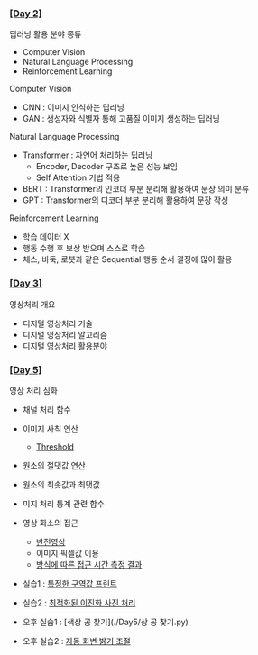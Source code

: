 ### [[Day 2]](./Day2/Day2.md)
딥러닝 활용 분야 종류

- Computer Vision
- Natural Language Processing
- Reinforcement Learning


Computer Vision

- CNN : 이미지 인식하는 딥러닝
- GAN : 생성자와 식별자 통해 고품질 이미지 생성하는 딥러닝

Natural Language Processing

- Transformer : 자연어 처리하는 딥러닝
    - Encoder, Decoder 구조로 높은 성능 보임
    - Self Attention 기법 적용
- BERT : Transformer의 인코더 부분 분리해 활용하여 문장 의미 분류
- GPT : Transformer의 디코더 부분 분리해 활용하여 문장 작성


Reinforcement Learning

- 학습 데이터 X
- 행동 수행 후 보상 받으며 스스로 학습
- 체스, 바둑, 로봇과 같은 Sequential 행동 순서 결정에 많이 활용

### [[Day 3]](./Day3/Day3.md)
영상처리 개요

- 디지털 영상처리 기술
- 디지털 영상처리 알고리즘
- 디지털 영상처리 활용분야



### [[Day 5]](./Day5/Day5.md)
영상 처리 심화

- 채널 처리 함수
- 이미지 사칙 연산
    -  [Threshold](./Day5/day5_1.py)
- 원소의 절댓값 연산
- 원소의 최솟값과 최댓값
- 미지 처리 통계 관련 함수
- 영상 화소의 접근
    - [반전영상](./Day5/day5_2.py)
    - 이미지 픽셀값 이용
    - [방식에 따른 접근 시간 측정 결과](./Day5/day5_3.py)

- 실습1 : [특정한 구역값 프린트](./Day5/day5_4.py)
- 실습2 : [최적화된 이진화 사진 처리](./Day5/day5_5_find_my_binarization_method.ipynb)
- 오후 실습1 : [색상 공 찾기](./Day5/상 공 찾기.py)
- 오후 실습2 : [자동 화변 밝기 조절](./Day5/영상밝기조절.py)
